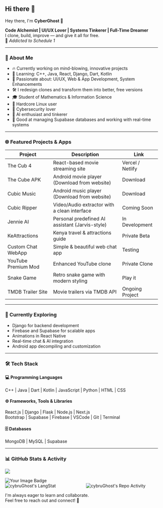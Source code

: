 ## Hi there 👋

<!--
**cybruGhost/cybruGhost** is a ✨ _special_ ✨ repository because its `README.md` (this file) appears on your GitHub profile.
-->

Hey there, I'm **CyberGhost 👻**

**Code Alchemist | UI/UX Lover | Systems Tinkerer | Full-Time Dreamer**  
I clone, build, improve — and give it all for free.  
🧠 *Addicted to Schedule 1*

---

### 🚀 About Me

- 🔥 Currently working on mind-blowing, innovative projects  
- 🌱 Learning: C++, Java, React, Django, Dart, Kotlin  
- 🎨 Passionate about: UI/UX, Web & App Development, System Enhancements  
- 🛠️ I redesign clones and transform them into better, free versions  
- 🎓 Student of Mathematics & Information Science  
- 🐧 Hardcore Linux user  
- 🔐 Cybersecurity lover  
- 🤖 AI enthusiast and tinkerer  
- 🧠 Good at managing Supabase databases and working with real-time systems  

---

### 🌐 Featured Projects & Apps

| Project               | Description                                      | Link                |
|-----------------------|--------------------------------------------------|---------------------|
| The Cub 4             | React-based movie streaming site                | Vercel / Netlify    |
| The Cube APK          | Android movie player (Download from website)    | Download            |
| Cubic Music           | Android music player (Download from website)    | Download            |
| Cubic Ripper          | Video/Audio extractor with a clean interface    | Coming Soon         |
| Jennie AI             | Personal predefined AI assistant (Jarvis-style) | In Development      |
| KeAttractions         | Kenya travel & attractions guide                | Private Beta        |
| Custom Chat WebApp    | Simple & beautiful web chat app                 | Testing             |
| YouTube Premium Mod   | Enhanced YouTube clone                          | Private Clone       |
| Snake Game            | Retro snake game with modern styling            | Play it             |
| TMDB Trailer Site     | Movie trailers via TMDB API                     | Ongoing Project     |

---

### 🧠 Currently Exploring

- Django for backend development  
- Firebase and Supabase for scalable apps  
- Animations in React Native  
- Real-time chat & AI integration  
- Android app decompiling and customization  

---

### 🛠️ Tech Stack

#### 💻 Programming Languages
C++ | Java | Dart | Kotlin | JavaScript | Python | HTML | CSS  

#### ⚙️ Frameworks, Tools & Libraries
React.js | Django | Flask | Node.js | Next.js  
Bootstrap | Supabase | Firebase | VSCode | Git | Terminal  

#### 🗄️ Databases
MongoDB | MySQL | Supabase  

---

### 📊 GitHub Stats & Activity

![](https://komarev.com/ghpvc/?username=cybruGhost)

<img src="https://tryhackme-badges.s3.amazonaws.com/cybruGhost.png" alt="Your Image Badge" />


<div style="display: flex; justify-content: left; align-items: left; gap: 100px;">
  <img src="https://api.githubtrends.io/user/svg/cybruGhost/langs?time_range=half_year&theme=dark" alt="cybruGhost's LangStat"/>
  <img src="https://api.githubtrends.io/user/svg/cybruGhost/repos?time_range=half_year&group=other&theme=dark" alt="cybruGhost's Repo Activity"/>
</div>

I'm always eager to learn and collaborate.  
Feel free to reach out and connect! 🤝
